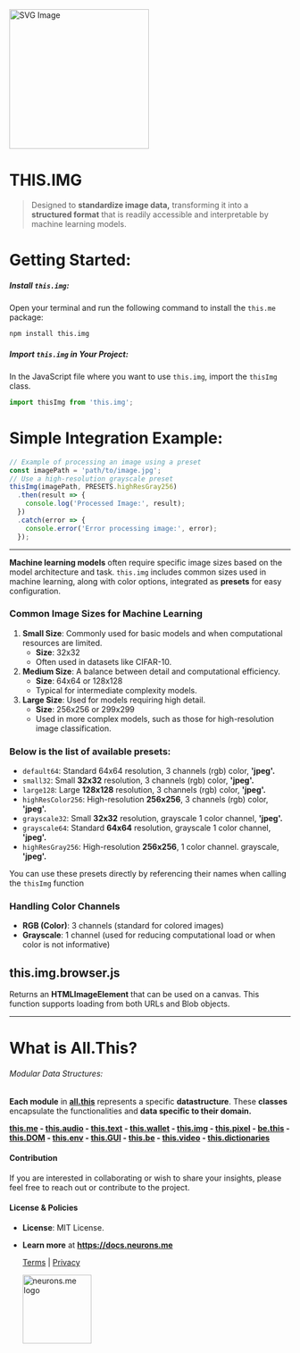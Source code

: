 <img src="https://docs.neurons.me/media/all-this/webP/this.img.webp" alt="SVG Image" width="250" height="250">

# THIS.IMG
> Designed to **standardize image data,** transforming it into a **structured format** that is readily accessible and interpretable by machine learning models.

# Getting Started:

##### **Install `this.img`:**
Open your terminal and run the following command to install the `this.me` package:

```bash
npm install this.img
```

##### **Import `this.img` in Your Project:**
In the JavaScript file where you want to use `this.img`, import the `thisImg` class.

```js
import thisImg from 'this.img';
```


# Simple Integration Example:

```javascript
// Example of processing an image using a preset
const imagePath = 'path/to/image.jpg';
// Use a high-resolution grayscale preset
thisImg(imagePath, PRESETS.highResGray256)
  .then(result => {
    console.log('Processed Image:', result);
  })
  .catch(error => {
    console.error('Error processing image:', error);
  });
```

-----

**Machine learning models** often require specific image sizes based on the model architecture and task. `this.img` includes common sizes used in machine learning, along with color options, integrated as **presets** for easy configuration.

### Common Image Sizes for Machine Learning

1. **Small Size**: Commonly used for basic models and when computational resources are limited.
   - **Size**: 32x32
   - Often used in datasets like CIFAR-10.
2. **Medium Size**: A balance between detail and computational efficiency.
   - **Size**: 64x64 or 128x128
   - Typical for intermediate complexity models.
3. **Large Size**: Used for models requiring high detail.
   - **Size**: 256x256 or 299x299
   - Used in more complex models, such as those for high-resolution image classification.

### Below is the list of available presets:

- `default64`: Standard 64x64 resolution, 3 channels (rgb) color, **'jpeg'.**
- `small32`: Small **32x32** resolution, 3 channels (rgb) color, **'jpeg'.**
- `large128`: Large **128x128** resolution, 3 channels (rgb) color, **'jpeg'.**
- `highResColor256`: High-resolution **256x256**, 3 channels (rgb) color, **'jpeg'.**
- `grayscale32`: Small **32x32** resolution, grayscale 1 color channel, **'jpeg'.**
- `grayscale64`: Standard **64x64** resolution, grayscale 1 color channel, **'jpeg'.**
- `highResGray256`: High-resolution **256x256**, 1 color channel. grayscale, **'jpeg'.**

You can use these presets directly by referencing their names when calling the `thisImg` function

### Handling Color Channels
- **RGB (Color)**: 3 channels (standard for colored images)
- **Grayscale**: 1 channel (used for reducing computational load or when color is not informative)

## this.img.browser.js
Returns an **HTMLImageElement** that can be used on a canvas.
 This function supports loading from both URLs and Blob objects.

-----

# What is All.This?

###### Modular Data Structures:

**Each module** in **[all.this](https://neurons.me/all-this)** represents a specific **datastructure**. These **classes** encapsulate the functionalities and **data specific to their domain.**

**[this.me](https://docs.neurons.me/this.me/index.html)  - [this.audio](https://docs.neurons.me/this.audio/index.html) - [this.text](https://docs.neurons.me/this.text/index.html) - [this.wallet](https://docs.neurons.me/this.wallet/index.html) - [this.img](https://docs.neurons.me/this.img/index.html) - [this.pixel](https://docs.neurons.me/this.pixel/index.html) - [be.this](https://docs.neurons.me/be.this/index.html) - [this.DOM](https://docs.neurons.me/this.DOM/index.html) - [this.env](https://docs.neurons.me/this.env/index.html) - [this.GUI](https://docs.neurons.me/this.GUI/index.html) - [this.be](https://docs.neurons.me/this.be/index.html) - [this.video](https://docs.neurons.me/this.video/index.html) - [this.dictionaries](https://docs.neurons.me/this.dictionaries/index.html)** 

#### Contribution
If you are interested in collaborating or wish to share your insights, please feel free to reach out or contribute to the project.

#### License & Policies
- **License**: MIT License.
- **Learn more** at **https://docs.neurons.me**

  [Terms](https://docs.neurons.me/terms-and-conditions) | [Privacy](https://docs.neurons.me/privacy-policy)

  <img src="https://docs.neurons.me/neurons.me.webp" alt="neurons.me logo" width="123" height="123">
